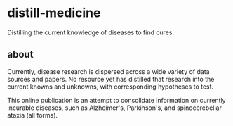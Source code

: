 # distill-medicine

Distilling the current knowledge of diseases to find cures.

## about

Currently, disease research is dispersed across a wide variety of data sources
and papers. No resource yet has distilled that research into the current knowns
and unknowns, with corresponding hypotheses to test.

This online publication is an attempt to consolidate information on currently
incurable diseases, such as Alzheimer's, Parkinson's, and spinocerebellar
ataxia (all forms).


